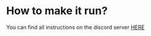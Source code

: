 # How to make it run?
You can find all instructions on the discord server [HERE](https://discord.gg/kR74DFHY4g)
